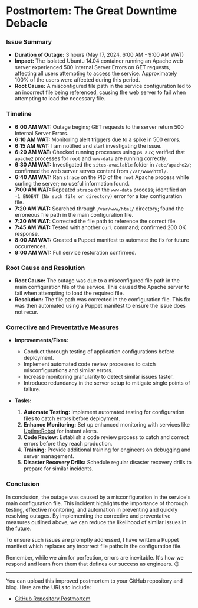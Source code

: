 # Postmortem: The Great Downtime Debacle

### Issue Summary

- **Duration of Outage:** 3 hours (May 17, 2024, 6:00 AM - 9:00 AM WAT)
- **Impact:** The isolated Ubuntu 14.04 container running an Apache web server experienced 500 Internal Server Errors on GET requests, affecting all users attempting to access the service. Approximately 100% of the users were affected during this period.
- **Root Cause:** A misconfigured file path in the service configuration led to an incorrect file being referenced, causing the web server to fail when attempting to load the necessary file.

### Timeline

- **6:00 AM WAT:** Outage begins; GET requests to the server return 500 Internal Server Errors.
- **6:10 AM WAT:** Monitoring alert triggers due to a spike in 500 errors.
- **6:15 AM WAT:** I am notified and start investigating the issue.
- **6:20 AM WAT:** Checked running processes using `ps aux`; verified that `apache2` processes for `root` and `www-data` are running correctly.
- **6:30 AM WAT:** Investigated the `sites-available` folder in `/etc/apache2/`; confirmed the web server serves content from `/var/www/html/`.
- **6:40 AM WAT:** Ran `strace` on the PID of the `root` Apache process while curling the server; no useful information found.
- **7:00 AM WAT:** Repeated `strace` on the `www-data` process; identified an `-1 ENOENT (No such file or directory)` error for a key configuration file.
- **7:20 AM WAT:** Searched through `/var/www/html/` directory; found the erroneous file path in the main configuration file.
- **7:30 AM WAT:** Corrected the file path to reference the correct file.
- **7:45 AM WAT:** Tested with another `curl` command; confirmed 200 OK response.
- **8:00 AM WAT:** Created a Puppet manifest to automate the fix for future occurrences.
- **9:00 AM WAT:** Full service restoration confirmed.

### Root Cause and Resolution

- **Root Cause:** The outage was due to a misconfigured file path in the main configuration file of the service. This caused the Apache server to fail when attempting to load the required file.
- **Resolution:** The file path was corrected in the configuration file. This fix was then automated using a Puppet manifest to ensure the issue does not recur.

### Corrective and Preventative Measures

- **Improvements/Fixes:**
  - Conduct thorough testing of application configurations before deployment.
  - Implement automated code review processes to catch misconfigurations and similar errors.
  - Increase monitoring granularity to detect similar issues faster.
  - Introduce redundancy in the server setup to mitigate single points of failure.

- **Tasks:**
  1. **Automate Testing:** Implement automated testing for configuration files to catch errors before deployment.
  2. **Enhance Monitoring:** Set up enhanced monitoring with services like [UptimeRobot](https://uptimerobot.com/) for instant alerts.
  3. **Code Review:** Establish a code review process to catch and correct errors before they reach production.
  4. **Training:** Provide additional training for engineers on debugging and server management.
  5. **Disaster Recovery Drills:** Schedule regular disaster recovery drills to prepare for similar incidents.

### Conclusion

In conclusion, the outage was caused by a misconfiguration in the service's main configuration file. This incident highlights the importance of thorough testing, effective monitoring, and automation in preventing and quickly resolving outages. By implementing the corrective and preventative measures outlined above, we can reduce the likelihood of similar issues in the future.

To ensure such issues are promptly addressed, I have written a Puppet manifest which replaces any incorrect file paths in the configuration file.

Remember, while we aim for perfection, errors are inevitable. It's how we respond and learn from them that defines our success as engineers. :wink:

---

You can upload this improved postmortem to your GitHub repository and blog. Here are the URLs to include:

- [GitHub Repository Postmortem](https://github.com/Maxzeno/alx-system_engineering-devops/blob/main/0x19-postmortem/README.md)
